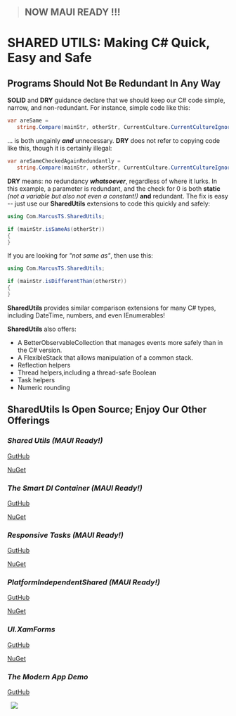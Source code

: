 
> ## NOW MAUI READY !!!

# SHARED UTILS: Making C# Quick, Easy and Safe

## Programs Should Not Be Redundant In Any Way

**SOLID** and **DRY** guidance declare that we should keep our C# code simple, narrow, and non-redundant.  For instance, simple code like this:

```csharp
var areSame = 
   string.Compare(mainStr, otherStr, CurrentCulture.CurrentCultureIgnoreCase) == 0;
```

... is both ungainly ***and*** unnecessary.  **DRY** does not refer to copying code like this, though it is certainly illegal:

```csharp
var areSameCheckedAgainRedundantly = 
   string.Compare(mainStr, otherStr, CurrentCulture.CurrentCultureIgnoreCase) == 0;
```

**DRY** means: no redundancy ***whatsoever***, regardless of where it lurks.  In this example, a parameter is redundant, and the check for 0 is both **static** *(not a variable but also not even a constant!)* **and** redundant.  The fix is easy -- just use our **SharedUtils** extensions to code this quickly and safely:

```csharp
using Com.MarcusTS.SharedUtils;

if (mainStr.isSameAs(otherStr))
{
}
```

If you are looking for *"not same as"*, then use this:

```csharp
using Com.MarcusTS.SharedUtils;

if (mainStr.isDifferentThan(otherStr))
{
}
```


**SharedUtils** provides similar comparison extensions for many C# types, including DateTime, numbers, and even IEnumerables!

**SharedUtils** also offers:

- A BetterObservableCollection that manages events more safely than in the C# version.
- A FlexibleStack that allows manipulation of a common stack.
- Reflection helpers
- Thread helpers,including a thread-safe Boolean
- Task helpers
- Numeric rounding

## SharedUtils Is Open Source; Enjoy Our Other Offerings

### *Shared Utils (MAUI Ready!)*

[GutHub](https://github.com/marcusts/Com.MarcusTS.SharedUtils)

[NuGet](https://www.nuget.org/packages/Com.MarcusTS.SharedUtils)

### *The Smart DI Container (MAUI Ready!)*

[GutHub](https://github.com/marcusts/Com.MarcusTS.SmartDI)

[NuGet](https://www.nuget.org/packages/Com.MarcusTS.SmartDI)

### *Responsive Tasks (MAUI Ready!)*

[GutHub](https://github.com/marcusts/Com.MarcusTS.ResponsiveTasks)

[NuGet](https://www.nuget.org/packages/Com.MarcusTS.ResponsiveTasks)

### *PlatformIndependentShared (MAUI Ready!)*

[GutHub](https://github.com/marcusts/PlatformIndependentShared)

[NuGet](https://www.nuget.org/packages/Com.MarcusTS.PlatformIndependentShared)

### *UI.XamForms*

[GutHub](https://github.com/marcusts/UI.XamForms)

[NuGet](https://www.nuget.org/packages/Com.MarcusTS.UI.XamForms)

### *The Modern App Demo*

[GutHub](https://github.com/marcusts/Com.MarcusTS.ModernAppDemo)

&nbsp;
![](https://gitlab.com/marcusts1/nugetimages/-/raw/master/Modern_App_Demo_Master_FINAL.gif)
